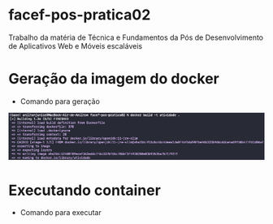 # facef-pos-pratica02
Trabalho da matéria de Técnica e Fundamentos da Pós de Desenvolvimento de Aplicativos Web e Móveis escaláveis

# Geração da imagem do docker

- Comando para geração

![img_2.png](img_2.png)

# Executando container

- Comando para executar

